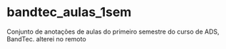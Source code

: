 # bandtec_aulas_1sem
Conjunto de anotações de aulas do primeiro semestre do curso de ADS, BandTec.
alterei no remoto
